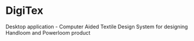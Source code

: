 DigiTex
==========

Desktop application - Computer Aided Textile Design System for designing Handloom and Powerloom product
